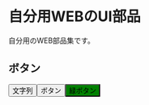 # 自分用WEBのUI部品
自分用のWEB部品集です。

## ボタン
<link href="https://raw.githubusercontent.com/futr/mywebui/master/easybtn.css" rel="stylesheet"></link>
<div style="display: flex;">
<button class="easybtn">文字列</button>
<button class="easybtn">ボタン</button>
<button class="easybtn" style="background-color: #008000;">緑ボタン</button>
</div>
